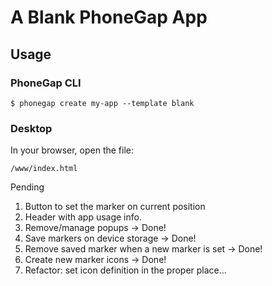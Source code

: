 # A Blank PhoneGap App

## Usage

### PhoneGap CLI

    $ phonegap create my-app --template blank

### Desktop

In your browser, open the file:

    /www/index.html


Pending

1. Button to set the marker on current position
2. Header with app usage info.
3. Remove/manage popups -> Done!
4. Save markers on device storage -> Done!
5. Remove saved marker when a new marker is set -> Done!
6. Create new marker icons -> Done!
7. Refactor: set icon definition in the proper place...

